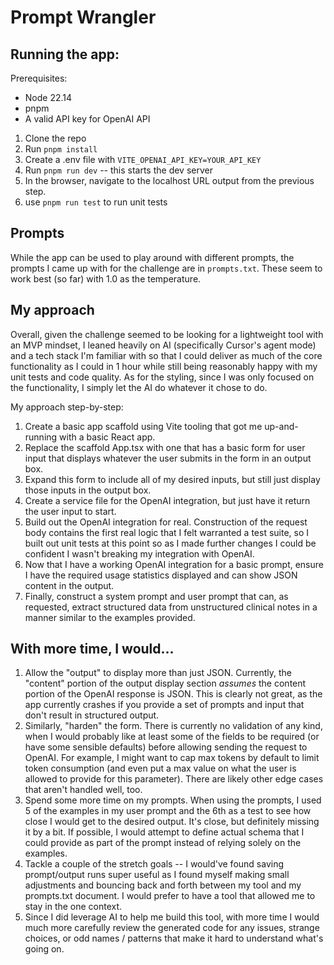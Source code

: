 # Prompt Wrangler

## Running the app:
Prerequisites:
- Node 22.14
- pnpm
- A valid API key for OpenAI API

1. Clone the repo
2. Run `pnpm install`
3. Create a .env file with `VITE_OPENAI_API_KEY=YOUR_API_KEY`
3. Run `pnpm run dev` -- this starts the dev server
4. In the browser, navigate to the localhost URL output from the previous step.
5. use `pnpm run test` to run unit tests


## Prompts
While the app can be used to play around with different prompts, the prompts I came up with for the challenge are in 
`prompts.txt`. These seem to work best (so far) with 1.0 as the temperature.

## My approach
Overall, given the challenge seemed to be looking for a lightweight tool with an MVP mindset, I leaned heavily on AI (specifically Cursor's agent mode) and a tech stack I'm familiar with so that I could deliver as much of the core functionality as I could in 1 hour while still being reasonably happy with my unit tests and code quality. As for the styling, since I was only focused on the functionality, I simply let the AI do whatever it chose to do.

My approach step-by-step:
1. Create a basic app scaffold using Vite tooling that got me up-and-running with a basic React app.
2. Replace the scaffold App.tsx with one that has a basic form for user input that displays whatever the user submits in the form in an output box.
3. Expand this form to include all of my desired inputs, but still just display those inputs in the output box.
4. Create a service file for the OpenAI integration, but just have it return the user input to start.
5. Build out the OpenAI integration for real. Construction of the request body contains the first real logic that I felt warranted a test suite, so I built out unit tests at this point so as I made further changes I could be confident I wasn't breaking my integration with OpenAI. 
6. Now that I have a working OpenAI integration for a basic prompt, ensure I have the required usage statistics displayed and can show JSON content in the output.
7. Finally, construct a system prompt and user prompt that can, as requested, extract structured data from unstructured clinical notes in a manner similar to the examples provided.

## With more time, I would...
1. Allow the "output" to display more than just JSON. Currently, the "content" portion of the output display section _assumes_ the content portion of the OpenAI response is JSON. This is clearly not great, as the app currently crashes if you provide a set of prompts and input that don't result in structured output.
2. Similarly, "harden" the form. There is currently no validation of any kind, when I would probably like at least some of the fields to be required (or have some sensible defaults) before allowing sending the request to OpenAI. For example, I might want to cap max tokens by default to limit token consumption (and even put a max value on what the user is allowed to provide for this parameter). There are likely other edge cases that aren't handled well, too.
3. Spend some more time on my prompts. When using the prompts, I used 5 of the examples in my user prompt and the 6th as a test to see how close I would get to the desired output. It's close, but definitely missing it by a bit. If possible, I would attempt to define actual schema that I could provide as part of the prompt instead of relying solely on the examples.
4. Tackle a couple of the stretch goals -- I would've found saving prompt/output runs super useful as I found myself making small adjustments and bouncing back and forth between my tool and my prompts.txt document. I would prefer to have a tool that allowed me to stay in the one context.
5. Since I did leverage AI to help me build this tool, with more time I would much more carefully review the generated code for any issues, strange choices, or odd names / patterns that make it hard to understand what's going on.
